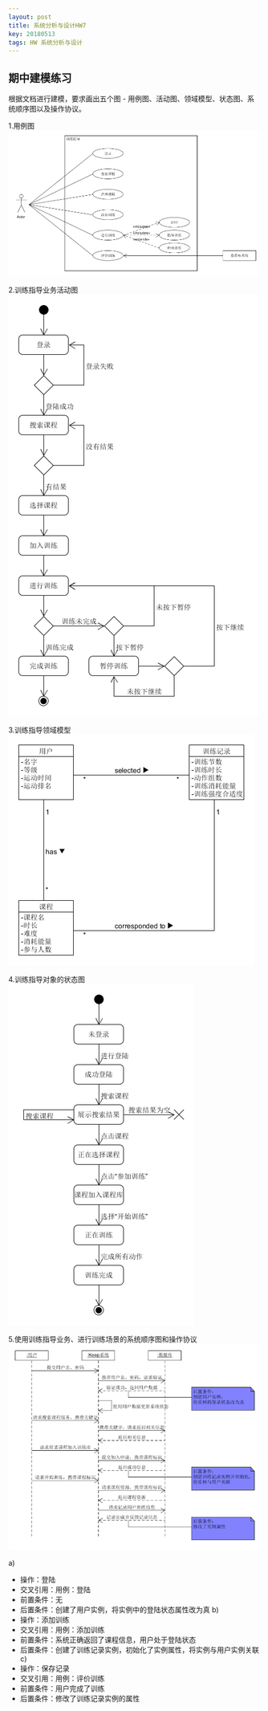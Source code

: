 ```yaml
---
layout: post
title: 系统分析与设计HW7
key: 20180513
tags: HW 系统分析与设计
---
```

## 期中建模练习
根据文档进行建模，要求画出五个图 - 用例图、活动图、领域模型、状态图、系统顺序图以及操作协议。

1.用例图
![image](https://github.com/JackyLrd/JackyLrd.github.io/raw/master/_posts/hw7_1.png)

2.训练指导业务活动图
![image](https://github.com/JackyLrd/JackyLrd.github.io/raw/master/_posts/hw7_2.png)

3.训练指导领域模型
![image](https://github.com/JackyLrd/JackyLrd.github.io/raw/master/_posts/hw7_3.png)

4.训练指导对象的状态图
![image](https://github.com/JackyLrd/JackyLrd.github.io/raw/master/_posts/hw7_4.png)

5.使用训练指导业务、进行训练场景的系统顺序图和操作协议
![image](https://github.com/JackyLrd/JackyLrd.github.io/raw/master/_posts/hw7_5.png)

  a)
  - 操作：登陆
  - 交叉引用：用例：登陆
  - 前置条件：无
  - 后置条件：创建了用户实例，将实例中的登陆状态属性改为真
  b)
  - 操作：添加训练
  - 交叉引用：用例：添加训练
  - 前置条件：系统正确返回了课程信息，用户处于登陆状态
  - 后置条件：创建了训练记录实例，初始化了实例属性，将实例与用户实例关联
  c)
  - 操作：保存记录
  - 交叉引用：用例：评价训练
  - 前置条件：用户完成了训练
  - 后置条件：修改了训练记录实例的属性